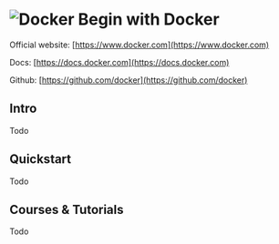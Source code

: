 # ![Docker](https://rawgit.com/asankasri/begin-with-it-alpha/master/icons/docker.png "Bootstrap") Begin with Docker

Official website: [https://www.docker.com](https://www.docker.com)

Docs: [https://docs.docker.com](https://docs.docker.com)

Github: [https://github.com/docker](https://github.com/docker)

## Intro

Todo

## Quickstart

Todo

## Courses & Tutorials

Todo
